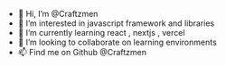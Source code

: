 - 👋 Hi, I’m @Craftzmen
- 👀 I’m interested in javascript framework and libraries
- 🌱 I’m currently learning react , nextjs , vercel
- 💞️ I’m looking to collaborate on learning environments
- 📫 Find me on Github @Craftzmen

<!---
Craftzmen/Craftzmen is a ✨ special ✨ repository because its `README.md` (this file) appears on your GitHub profile.
You can click the Preview link to take a look at your changes.
--->

